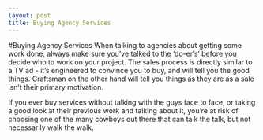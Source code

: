 ```yaml
---
layout: post
title: Buying Agency Services
---
```

#Buying Agency Services
When talking to agencies about getting some work done, always make sure
you’ve talked to the ‘do-er’s’ before you decide who to work on your
project. The sales process is directly similar to a TV ad - it’s
engineered to convince you to buy, and will tell you the good things.
Craftsman on the other hand will tell you things as they are as a sale
isn’t their primary motivation.

If you ever buy services without talking with the guys face to face, or
taking a good look at their previous work and talking about it, you’re
at risk of choosing one of the many cowboys out there that can talk the
talk, but not necessarily walk the walk.
